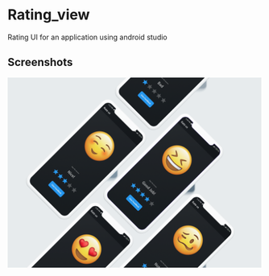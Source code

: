 # Rating_view
Rating UI for an application using android studio

## Screenshots

<img src="https://github.com/Sneha-Sajjanar/Rating_view/blob/main/Screenshots/screenshots.png" width="700" />







